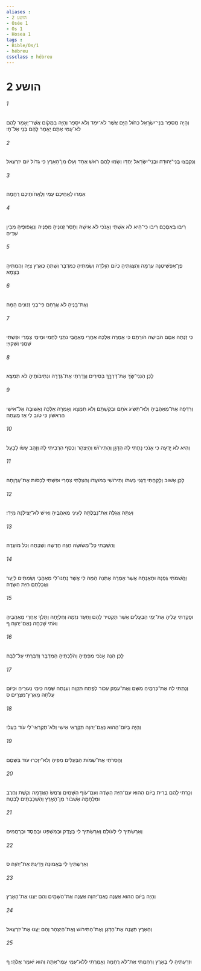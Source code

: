 ```yaml
---
aliases : 
- הושע 2
- Osée 1
- Os 1
- Hosea 1
tags : 
- Bible/Os/1
- hébreu
cssclass : hébreu
---
```


# הושע 2

###### 1
וְהָיָה מִסְפַּר בְּנֵי־יִשְׂרָאֵל כְּחֹול הַיָּם אֲשֶׁר לֹא־יִמַּד וְלֹא יִסָּפֵר וְהָיָה בִּמְקֹום אֲשֶׁר־יֵאָמֵר לָהֶם לֹא־עַמִּי אַתֶּם יֵאָמֵר לָהֶם בְּנֵי אֵל־חָי׃
###### 2
וְנִקְבְּצוּ בְּנֵי־יְהוּדָה וּבְנֵי־יִשְׂרָאֵל יַחְדָּו וְשָׂמוּ לָהֶם רֹאשׁ אֶחָד וְעָלוּ מִן־הָאָרֶץ כִּי גָדֹול יֹום יִזְרְעֶאל׃
###### 3
אִמְרוּ לַאֲחֵיכֶם עַמִּי וְלַאֲחֹותֵיכֶם רֻחָמָה׃
###### 4
רִיבוּ בְאִםְּכֶם רִיבוּ כִּי־הִיא לֹא אִשְׁתִּי וְאָנֹכִי לֹא אִישָׁהּ וְתָסֵר זְנוּנֶיהָ מִפָּנֶיה וְנַאֲפוּפֶיהָ מִבֵּין שָׁדֶיהָ׃
###### 5
פֶּן־אַפְשִׁיטֶנָּה עֲרֻמָּה וְהִצַּגְתִּיהָ כְּיֹום הִוָּלְדָהּ וְשַׂמְתִּיהָ כַמִּדְבָּר וְשַׁתִּהָ כְּאֶרֶץ צִיָּה וַהֲמִתִּיהָ בַּצָּמָא׃
###### 6
וְאֶת־בָּנֶיהָ לֹא אֲרַחֵם כִּי־בְנֵי זְנוּנִים הֵמָּה׃
###### 7
כִּי זָנְתָה אִםָּם הֹבִישָׁה הֹורָתָם כִּי אָמְרָה אֵלְכָה אַחֲרֵי מְאַהֲבַי נֹתְנֵי לַחְמִי וּמֵימַי צַמְרִי וּפִשְׁתִּי שַׁמְנִי וְשִׁקּוּיָי׃
###### 8
לָכֵן הִנְנִי־שָׂךְ אֶת־דַּרְךֵּךְ בַּסִּירִים וְגָדַרְתִּי אֶת־גְּדֵרָהּ וּנְתִיבֹותֶיהָ לֹא תִמְצָא׃
###### 9
וְרִדְּפָה אֶת־מְאַהֲבֶיהָ וְלֹא־תַשִּׂיג אֹתָם וּבִקְשָׁתַם וְלֹא תִמְצָא וְאָמְרָה אֵלְכָה וְאָשׁוּבָה אֶל־אִישִׁי הָרִאשֹׁון כִּי טֹוב לִי אָז מֵעָתָּה׃
###### 10
וְהִיא לֹא יָדְעָה כִּי אָנֹכִי נָתַתִּי לָהּ הַדָּגָן וְהַתִּירֹושׁ וְהַיִּצְהָר וְכֶסֶף הִרְבֵּיתִי לָהּ וְזָהָב עָשׂוּ לַבָּעַל׃
###### 11
לָכֵן אָשׁוּב וְלָקַחְתִּי דְגָנִי בְּעִתֹּו וְתִירֹושִׁי בְּמֹועֲדֹו וְהִצַּלְתִּי צַמְרִי וּפִשְׁתִּי לְכַסֹּות אֶת־עֶרְוָתָהּ׃
###### 12
וְעַתָּה אֲגַלֶּה אֶת־נַבְלֻתָהּ לְעֵינֵי מְאַהֲבֶיהָ וְאִישׁ לֹא־יַצִּילֶנָּה מִיָּדִי׃
###### 13
וְהִשְׁבַּתִּי כָּל־מְשֹׂושָׂהּ חַגָּהּ חָדְשָׁהּ וְשַׁבַּתָּהּ וְכֹל מֹועֲדָהּ׃
###### 14
וַהֲשִׁמֹּתִי גַּפְנָהּ וּתְאֵנָתָהּ אֲשֶׁר אָמְרָה אֶתְנָה הֵמָּה לִי אֲשֶׁר נָתְנוּ־לִי מְאַהֲבָי וְשַׂמְתִּים לְיַעַר וַאֲכָלָתַם חַיַּת הַשָּׂדֶה׃
###### 15
וּפָקַדְתִּי עָלֶיהָ אֶת־יְמֵי הַבְּעָלִים אֲשֶׁר תַּקְטִיר לָהֶם וַתַּעַד נִזְמָהּ וְחֶלְיָתָהּ וַתֵּלֶךְ אַחֲרֵי מְאַהֲבֶיהָ וְאֹתִי שָׁכְחָה נְאֻם־יְהוָה׃ ף
###### 16
לָכֵן הִנֵּה אָנֹכִי מְפַתֶּיהָ וְהֹלַכְתִּיהָ הַמִּדְבָּר וְדִבַּרְתִּי עַל־לִבָּהּ׃
###### 17
וְנָתַתִּי לָהּ אֶת־כְּרָמֶיהָ מִשָּׁם וְאֶת־עֵמֶק עָכֹור לְפֶתַח תִּקְוָה וְעָנְתָה שָּׁמָּה כִּימֵי נְעוּרֶיהָ וּכְיֹום עֲלֹתָהּ מֵאֶרֶץ־מִצְרָיִם׃ ס
###### 18
וְהָיָה בַיֹּום־הַהוּא נְאֻם־יְהוָה תִּקְרְאִי אִישִׁי וְלֹא־תִקְרְאִי־לִי עֹוד בַּעְלִי׃
###### 19
וַהֲסִרֹתִי אֶת־שְׁמֹות הַבְּעָלִים מִפִּיהָ וְלֹא־יִזָּכְרוּ עֹוד בִּשְׁםָם׃
###### 20
וְכָרַתִּי לָהֶם בְּרִית בַּיֹּום הַהוּא עִם־חַיַּת הַשָּׂדֶה וְעִם־עֹוף הַשָּׁמַיִם וְרֶמֶשׂ הָאֲדָמָה וְקֶשֶׁת וְחֶרֶב וּמִלְחָמָה אֶשְׁבֹּור מִן־הָאָרֶץ וְהִשְׁכַּבְתִּים לָבֶטַח׃
###### 21
וְאֵרַשְׂתִּיךְ לִי לְעֹולָם וְאֵרַשְׂתִּיךְ לִי בְּצֶדֶק וּבְמִשְׁפָּט וּבְחֶסֶד וּבְרַחֲמִים׃
###### 22
וְאֵרַשְׂתִּיךְ לִי בֶּאֱמוּנָה וְיָדַעַתְּ אֶת־יְהוָה׃ ס
###### 23
וְהָיָה בַּיֹּום הַהוּא אֶעֱנֶה נְאֻם־יְהוָה אֶעֱנֶה אֶת־הַשָּׁמָיִם וְהֵם יַעֲנוּ אֶת־הָאָרֶץ׃
###### 24
וְהָאָרֶץ תַּעֲנֶה אֶת־הַדָּגָן וְאֶת־הַתִּירֹושׁ וְאֶת־הַיִּצְהָר וְהֵם יַעֲנוּ אֶת־יִזְרְעֶאל׃
###### 25
וּזְרַעְתִּיהָ לִּי בָּאָרֶץ וְרִחַמְתִּי אֶת־לֹא רֻחָמָה וְאָמַרְתִּי לְלֹא־עַמִּי עַמִּי־אַתָּה וְהוּא יֹאמַר אֱלֹהָי׃ ף
